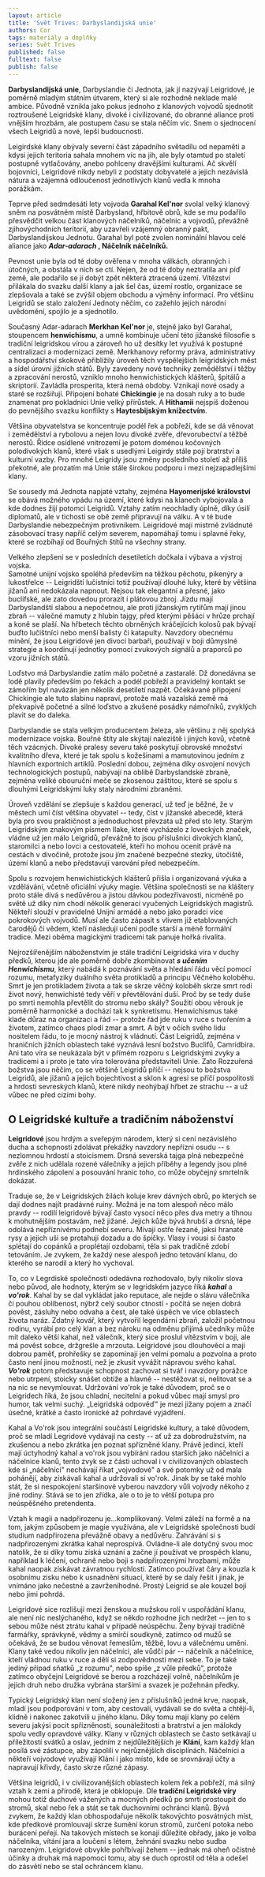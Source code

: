 ```yaml
---
layout: article
title: 'Svět Trives: Darbyslandijská unie'
authors: Cor
tags: materiály a doplňky
series: Svět Trives
published: false
fulltext: false
publish: false
---
```

**Darbyslandijská unie**, Darbyslandie či Jednota, jak jí nazývají Leigridové, je poměrně mladým státním útvarem, který si ale rozhodně neklade malé ambice. Původně vznikla jako pokus jednoho z klanových vojvodů sjednotit roztroušené Leigridské klany, divoké i civilizované, do obranné aliance proti vnějším hrozbám, ale postupem času se stala něčím víc. Snem o sjednocení všech Leigridů a nové, lepší budoucnosti.  
  
Leigirdské klany obývaly severní část západního světadílu od nepaměti a kdysi jejich teritoria sahala mnohem víc na jih, ale byly otamtud po staletí postupně vytlačovány, anebo pohlceny dravějšími kulturami. Ač skvělí bojovníci, Leigridové nikdy nebyli z podstaty dobyvatelé a jejich nezávislá nátura a vzájemná odloučenost jednotlivých klanů vedla k mnoha porážkám.  
  
Teprve před sedmdesáti lety vojvoda **Garahal Kel'nor** svolal velký klanový sněm na posvátném místě Darbysland, hřbitově obrů, kde se mu podařilo přesvědčit velkou část klanových náčelníků, náčelnic a vojvodů, převážně zjihovýchodních teritorií, aby uzavřeli vzájemný obranný pakt, Darbyslandijskou Jednotu. Garahal byl poté zvolen nominální hlavou celé aliance jako **_Adar-adarach_ , Náčelník náčelníků.**  
  
Pevnost unie byla od té doby ověřena v mnoha válkách, obranných i útočných, a obstála v nich se ctí. Nejen, že od té doby neztratila ani píď země, ale podařilo se jí dobýt zpět některá ztracená území. Vítězství přilákala do svazku další klany a jak šel čas, území rostlo, organizace se zlepšovala a také se zvýšil objem obchodu a výměny informací. Pro většinu Leigridů se stalo založení Jednoty něčím, co zažehlo jejich národní uvědomění, spojilo je a sjednotilo.  
  
Současný Adar-adarach **Merkhan Kel'nor** je, stejně jako byl Garahal, stoupencem **henwichismu**, a umně kombinuje učení této jižanské filosofie s tradiční leigridskou vírou a zároveň ho už desítky let využívá k postupné centralizaci a modernizaci země. Merkhanovy reformy práva, administrativy a hospodářství skokově přiblížily úroveň těch vyspělejších leigridských měst a sídel úrovni jižních států. Byly zavedeny nové techniky zemědělství i těžby a zpracování nerostů, vzniklo mnoho henwichistických klášterů, špitálů a skriptorií. Zavládla prosperita, která nemá obdoby. Vznikají nové osady a staré se rozšiřují. Připojení bohaté **Chickingie** je na dosah ruky a to bude znamenat pro pokladnici Unie velký přírůstek. A **Hithamii** nejspíš doženou do pevnějšího svazku konflikty s **Haytesbijským knížectvím**.  
  
Většina obyvatelstva se koncentruje podél řek a pobřeží, kde se dá věnovat i zemědělství a rybolovu a nejen lovu divoké zvěře, dřevorubectví a těžbě nerostů. Řídce osídlené vnitrozemí je potom doménou kočovných polodivokých klanů, které však s usedlými Leigirdy stále pojí bratrství a kulturní vazby. Pro mnohé Leigridy jsou změny posledního století až příliš překotné, ale prozatím má Unie stále širokou podporu i mezi nejzapadlejšími klany.  
  
Se sousedy má Jednota napjaté vztahy, zejména **Hayomerijské království** se obává možného vpádu na území, které kdysi na klanech vybojovala a kde dodnes žijí potomci Leigridů. Vztahy zatím neochladly úplně, díky úsilí diplomatů, ale v tichosti se obě země připravují na válku. A v té bude Darbyslandie nebezpečným protivníkem. Leigridové mají mistrně zvládnuté zásobovací trasy napříč celým severem, napomáhají tomu i splavné řeky, které se rozbíhají od Bouřných štítů na všechny strany.  
  
Velkého zlepšení se v posledních desetiletích dočkala i výbava a výstroj vojska.  
Samotné unijní vojsko spoléhá především na těžkou pěchotu, pikenýry a lukostřelce -- Leigridští lučistníci totiž používají dlouhé luky, které by většina jižanů ani nedokázala napnout. Nejsou tak elegantní a přesné, jako buclifské, ale zato dovedou prorazit i plátovou zbroj. Jízdu mají Darbyslandští slabou a nepočetnou, ale proti jižanským rytířům mají jinou zbraň -- válečné mamuty z hlubin tajgy, před kterými pěšáci v hrůze prchají a koně se plaší. Na hřbetech těchto obrněných kráčejících kolosů pak bývají buďto lučištníci nebo menší balisty či katapulty. Navzdory obecnému mínění, že jsou Leigridové jen divocí barbaři, používají v boji důmyslné strategie a koordinují jednotky pomocí zvukových signálů a praporců po vzoru jižních států.  
  
Loďstvo má Darbyslandie zatím málo početné a zastaralé. Dž donedávna se lodě plavily především po řekách a podél pobřeží a pravidelný kontakt se zámořím byl navázán jen několik desetiletí nazpět. Očekávané připojení Chickingie ale tuto slabinu napraví, protože malá vazalská země má překvapivě početné a silné loďstvo a zkušené posádky námořníků, zvyklých plavit se do daleka.  
  
Darbyslandie se stala velkým producentem železa, ale většinu z něj spolyká modernizace vojska. Bouřné štíty ale skýtají naleziště i jiných kovů, včetně těch vzácných. Divoké pralesy severu také poskytují obrovské množství kvalitního dřeva, které je tak spolu s kožešinami a mamutovinou jedním z hlavních exportních artiklů. Poslední dobou, zejména díky osvojení nových technologických postupů, nabývají na oblibě Darbyslandské zbraně, zejména veliké obouruční meče se zkosenou záštitou, které se spolu s dlouhými Leigridskými luky staly národními zbraněmi.  
  
Úroveň vzdělání se zlepšuje s každou generací, už teď je běžné, že v městech umí číst většina obyvatel -- tedy, číst v jižanské abecedě, která byla pro svou praktičnost a jednoduchost převzata už před sto lety. Starým Leigridským znakovým písmem Ilake, které vycházelo z loveckých značek, vládne už jen málo Leigridů, převážně to jsou příslušníci divokých klanů, staromilci a nebo lovci a cestovatelé, kteří ho mohou ocenit právě na cestách v divočině, protože jsou jím značené bezpečné stezky, útočiště, území klanů a nebo představují varování před nebezpečím.  
  
Spolu s rozvojem henwichistických klášterů přišla i organizovaná výuka a vzdělávání, včetně oficiální výuky magie. Většina společnosti se na kláštery proto stále dívá s nedůvěrou a jistou dávkou podezřívavosti, nicméně po světě už díky nim chodí několik generací vyučených Leigridských magistrů. Někteří slouží v pravidelné Unijní armádě a nebo jako poradci více pokrokových vojvodů. Musí ale často zápasit s vlivem již etablovaných čarodějů či vědem, kteří následují učení podle starší a méně formální tradice. Mezi oběma magickými tradicemi tak panuje hořká rivalita.  
  
Nejrozšířenějším náboženstvím je stále tradiční Leigridská víra v duchy předků, kterou jde ale poměrně dobře zkombinovat **_s učením Henwichismu_**, který nabádá k poznávání světa a hledání řádu věcí pomocí rozumu, metafyziky duálního světa protikladů a principu Věčného koloběhu. Smrt je jen protikladem života a tak se skrze věčný koloběh skrze smrt rodí život nový, henwichisté tedy věří v převtělování duší. Proč by se tedy duše po smrti nemohla převtělit do stromu nebo skály? Soužití obou věrouk je poměrně harmonické a dochází tak k synkretismu. Henwichismus také klade důraz na organizaci a řád -- protože řád jde ruku v ruce s tvořením a životem, zatímco chaos plodí zmar a smrt. A být v očích svého lidu nositelem řádu, to je mocný nástroj k vládnutí. Část Leigridů, zejména v hraničních jižních oblastech také vyznává lesní božstvo Buclifů, Camridbira. Ani tato víra se neukázala být v přímém rozporu s Leigridskými zvyky a tradicemi a i proto je tato víra tolerována představiteli Unie. Zato Rozzuřená božstva jsou něčím, co se většině Leigridů příčí -- nejsou to božstva Leigridů, ale jižanů a jejich bojechtivost a sklon k agresi se příčí pospolitosti a hrdosti sevreských klanů, které nikdy neohýbají hřbet ze strachu -- a už vůbec ne před cizími bohy. 

## O Leigridské kultuře a tradičním náboženství 
**Leigridové** jsou hrdým a sveřepým národem, který si cení nezávislého ducha a schopnosti zdolávat překážky navzdory nepřízni osudu -- s nezlomnou hrdostí a stoicismem. Drsná severská tajga plná nebezpečné zvěře z nich udělala rozené válečníky a jejich příběhy a legendy jsou plné hrdinského zápolení a posouvání hranic toho, co může obyčejný smrtelník dokázat.  
  
Traduje se, že v Leigridských žilách koluje krev dávných obrů, po kterých se dají dodnes najít pradávné ruiny. Možná je na tom alespoň něco málo pravdy -- rodilí leigridové bývají často vysocí něco přes dva metry a tíhnou k mohutnějším postavám, než jižané. Jejich kůže bývá hrubší a drsná, lépe odolává nepříznivému podnebí severu. Mívají ostře řezané, jaksi hranaté rysy a jejich uši se protahují dozadu a do špičky. Vlasy i vousi si často splétají do copánků a proplétají ozdobami, těla si pak tradičně zdobí tetováním. Je zvykem, že každý nese alespoň jedno tetování klanu, do kterého se narodil a který ho vychoval.  
  
To, co v Legrdiské společnosti odedávna rozhodovalo, byly nikoliv slova nebo původ, ale hodnoty, kterým se v legridském jazyce říká **_kahal_** a **_vo'rok_**. Kahal by se dal vykládat jako reputace, ale nejde o slávu válečníka či pouhou oblíbenost, nýbrž celý soubor ctností - počítá se nejen dobrá pověst, zásluhy nebo odvaha a čest, ale také úspěch ve více oblastech života naráz. Zdatný kovář, který vytvořil legendární zbraň, založil početnou rodinu, vyrábí pro celý klan a bez nároku na odměnu přijímá učedníky může mít daleko větší kahal, než válečník, který sice proslul vítězstvím v boji, ale má pověst sobce, držgrešle a mrzouta. Leigridové jsou dlouhověcí a mají dobrou paměť, prohřešky se zapomínají jen velmi pomalu a pozvolna a proto často není jinou možností, než je zkusit vyvážit nápravou svého kahal. **_Vo'rok_** potom představuje schopnost zachovat si tvář i navzdory porážce nebo utrpení, stoicky snášet obtíže a hlavně -- nestěžovat si, nelitovat se a na nic se nevymlouvat. Udržování vo'rok je také důvodem, proč se o Leigridech říká, že jsou chladní, necitelní a pokud vůbec mají smysl pro humor, tak velmi suchý. „Leigridská odpověď" je mezi jižany pojem a značí úsečné, krátké a často ironické až pohrdavé vyjádření.  
  
Kahal a Vo'rok jsou integrální součástí Leigridské kultury, a také důvodem, proč se mladí Legridové vydávají na cesty -- ať už za dobrodružstvím, na zkušenou a nebo zkrátka jen poznat spřízněné klany. Právě jedinci, kteří mají úctyhodný kahal a vo'rok jsou vybíráni radou starších jako náčelníci a náčelnice klanů, tento zvyk se z části uchoval i v civilizovaných oblastech kde si „náčelníci" nechávají říkat „vojvodové" a své potomky už od mala pohánějí, aby získávali kahal a udržovali si vo'rok. Jinak by se také mohlo stát, že si nespokojení staršinové vyberou navzdory vůli vojvody někoho z jiné rodiny. Stává se to jen zřídka, ale o to je to větší potupa pro neúspěšného pretendenta.  
  
Vztah k magii a nadpřirozenu je...komplikovaný. Velmi záleží na formě a na tom, jakým způsobem je magie využívána, ale v Leigridské společnosti budí studium nadpřirozena převážně obavy a nedůvěru. Zahrávání si s nadpřirozenými zkrátka kahal neprospívá. Ovládne-li ale dotyčný svou moc natolik, že si díky tomu získá uznání a začne jí používat ve prospěch klanu, například k léčení, ochraně nebo boji s nadpřirozenými hrozbami, může kahal naopak získávat závratnou rychlostí. Zatímco používat čáry a kouzla k osobnímu zisku nebo k usnadnění situací, které by se daly řešit i jinak, je vnímáno jako nečestné a zavrženíhodné. Prostý Leigrid se ale kouzel bojí nebo jimi pohrdá.  
  
Leigridové sice rozlišují mezi ženskou a mužskou rolí v uspořádání klanu, ale není nic neslýchaného, když se někdo rozhodne jich nedržet -- jen to s sebou může nést ztrátu kahal v případě neúspěchu. Ženy bývají tradičně farmářky, správkyně, vědmy a smírčí soudkyně, zatímco od mužů se očekává, že se budou věnovat řemeslům, těžbě, lovu a válečnému umění. Klany také vedou nikoliv jen náčelníci, ale vůdčí pár -- náčelník a náčelnice, kteří vládnou ruku v ruce a dělí si zodpovědnosti mezi sebe. To je také jediný případ sňatků „z rozumu", nebo spíše „z vůle předků", protože zatímco obyčejní Leigridové se berou a rozcházejí volně, náčelníkům je jejich druh nebo družka vybrána staršími a svazek je požehnán předky.  
  
Typický Leigridský klan není složený jen z příslušníků jedné krve, naopak, mladí jsou podporováni v tom, aby cestovali, vydávali se do světa a chtějí-li, klidně i nakonec zakotvili u jiného klanu. Díky tomu mají klany po celém severu jakýsi pocit spřízněnosti, sounáležitosti a bratrství a jen málokdy spolu vedly opravdové války. Klany v různých oblastech se často setkávají u příležitostí svátků a oslav, jedním z nejdůležitějších je **Klání**, kam každý klan posílá své zástupce, aby zápolili v nejrůznějších disciplínách. Náčelníci a někteří vojvodové využívají Klání i jako místo, kde se srovnávají účty a napravují křivdy, často skrze různé zápasy.  
  
Většina leigridů, i v civilizovanějších oblastech kolem řek a pobřeží, má silný vztah k zemi a přírodě, která je obklopuje. Dle **tradiční Leigridské víry** mohou totiž duchové vážených a mocných předků po smrti prostoupit do stromů, skal nebo řek a stát se tak duchovními ochránci klanů. Bývá zvykem, že každý klan obhospodařuje několik takovýchto posvátných míst, kde předkové promlouvají skrze šumění korun stromů, zurčení potoka nebo burácení peřejí. Na takových místech se konají důležité obřady, jako je volba náčelníka, vítání jara a loučení s létem, žehnání svazku nebo sudba narozeným. Leigridové obvykle pohřbívají žehem -- jednak má oheň očistné účinky a druhak má napomoci tomu, aby se duch oprostil od těla a odešel do zásvětí nebo se stal ochráncem klanu.
